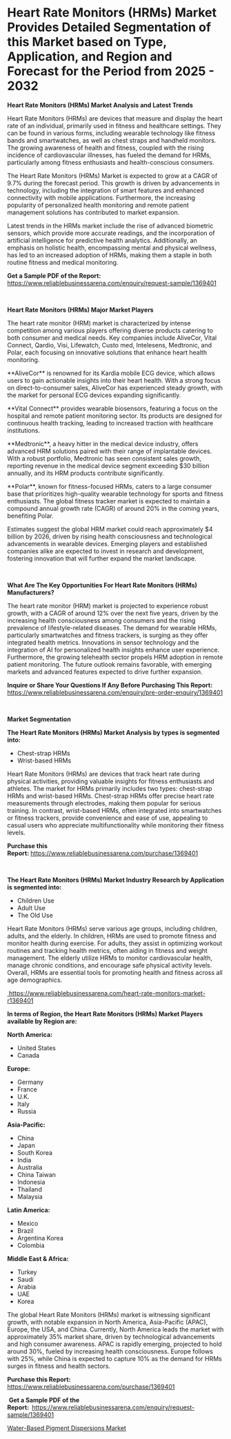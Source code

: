 <p><h1>Heart Rate Monitors (HRMs) Market Provides Detailed Segmentation of this Market based on Type, Application, and Region and Forecast for the Period from 2025 - 2032</h1></p><p><strong>Heart Rate Monitors (HRMs) Market Analysis and Latest Trends</strong></p>
<p><p>Heart Rate Monitors (HRMs) are devices that measure and display the heart rate of an individual, primarily used in fitness and healthcare settings. They can be found in various forms, including wearable technology like fitness bands and smartwatches, as well as chest straps and handheld monitors. The growing awareness of health and fitness, coupled with the rising incidence of cardiovascular illnesses, has fueled the demand for HRMs, particularly among fitness enthusiasts and health-conscious consumers.</p><p>The Heart Rate Monitors (HRMs) Market is expected to grow at a CAGR of 9.7% during the forecast period. This growth is driven by advancements in technology, including the integration of smart features and enhanced connectivity with mobile applications. Furthermore, the increasing popularity of personalized health monitoring and remote patient management solutions has contributed to market expansion.</p><p>Latest trends in the HRMs market include the rise of advanced biometric sensors, which provide more accurate readings, and the incorporation of artificial intelligence for predictive health analytics. Additionally, an emphasis on holistic health, encompassing mental and physical wellness, has led to an increased adoption of HRMs, making them a staple in both routine fitness and medical monitoring.</p></p>
<p><strong>Get a Sample PDF of the Report:&nbsp;</strong> <a href="https://www.reliablebusinessarena.com/enquiry/request-sample/1369401?utm_campaign=3168&utm_medium=2&utm_source=Github&utm_content=ia&utm_term=22032025&utm_id=heart-rate-monitors-hrms">https://www.reliablebusinessarena.com/enquiry/request-sample/1369401</a></p>
<p>&nbsp;</p>
<p><strong>Heart Rate Monitors (HRMs) Major Market Players</strong></p>
<p><p>The heart rate monitor (HRM) market is characterized by intense competition among various players offering diverse products catering to both consumer and medical needs. Key companies include AliveCor, Vital Connect, Qardio, Visi, Lifewatch, Custo med, Intelesens, Medtronic, and Polar, each focusing on innovative solutions that enhance heart health monitoring.</p><p>**AliveCor** is renowned for its Kardia mobile ECG device, which allows users to gain actionable insights into their heart health. With a strong focus on direct-to-consumer sales, AliveCor has experienced steady growth, with the market for personal ECG devices expanding significantly.</p><p>**Vital Connect** provides wearable biosensors, featuring a focus on the hospital and remote patient monitoring sector. Its products are designed for continuous health tracking, leading to increased traction with healthcare institutions.</p><p>**Medtronic**, a heavy hitter in the medical device industry, offers advanced HRM solutions paired with their range of implantable devices. With a robust portfolio, Medtronic has seen consistent sales growth, reporting revenue in the medical device segment exceeding $30 billion annually, and its HRM products contribute significantly.</p><p>**Polar**, known for fitness-focused HRMs, caters to a large consumer base that prioritizes high-quality wearable technology for sports and fitness enthusiasts. The global fitness tracker market is expected to maintain a compound annual growth rate (CAGR) of around 20% in the coming years, benefiting Polar.</p><p>Estimates suggest the global HRM market could reach approximately $4 billion by 2026, driven by rising health consciousness and technological advancements in wearable devices. Emerging players and established companies alike are expected to invest in research and development, fostering innovation that will further expand the market landscape.</p></p>
<p>&nbsp;</p>
<p><strong>What Are The Key Opportunities For Heart Rate Monitors (HRMs) Manufacturers?</strong></p>
<p><p>The heart rate monitor (HRM) market is projected to experience robust growth, with a CAGR of around 12% over the next five years, driven by the increasing health consciousness among consumers and the rising prevalence of lifestyle-related diseases. The demand for wearable HRMs, particularly smartwatches and fitness trackers, is surging as they offer integrated health metrics. Innovations in sensor technology and the integration of AI for personalized health insights enhance user experience. Furthermore, the growing telehealth sector propels HRM adoption in remote patient monitoring. The future outlook remains favorable, with emerging markets and advanced features expected to drive further expansion.</p></p>
<p><strong>Inquire or Share Your Questions If Any Before Purchasing This Report:</strong> <a href="https://www.reliablebusinessarena.com/enquiry/pre-order-enquiry/1369401?utm_campaign=3168&utm_medium=2&utm_source=Github&utm_content=ia&utm_term=22032025&utm_id=heart-rate-monitors-hrms">https://www.reliablebusinessarena.com/enquiry/pre-order-enquiry/1369401</a></p>
<p>&nbsp;</p>
<p><strong>Market Segmentation</strong></p>
<p><strong>The Heart Rate Monitors (HRMs) Market Analysis by types is segmented into:</strong></p>
<p><ul><li>Chest-strap HRMs</li><li>Wrist-based HRMs</li></ul></p>
<p><p>Heart Rate Monitors (HRMs) are devices that track heart rate during physical activities, providing valuable insights for fitness enthusiasts and athletes. The market for HRMs primarily includes two types: chest-strap HRMs and wrist-based HRMs. Chest-strap HRMs offer precise heart rate measurements through electrodes, making them popular for serious training. In contrast, wrist-based HRMs, often integrated into smartwatches or fitness trackers, provide convenience and ease of use, appealing to casual users who appreciate multifunctionality while monitoring their fitness levels.</p></p>
<p><strong>Purchase this Report:&nbsp;</strong><a href="https://www.reliablebusinessarena.com/purchase/1369401?utm_campaign=3168&utm_medium=2&utm_source=Github&utm_content=ia&utm_term=22032025&utm_id=heart-rate-monitors-hrms">https://www.reliablebusinessarena.com/purchase/1369401</a></p>
<p>&nbsp;</p>
<p><strong>The Heart Rate Monitors (HRMs) Market Industry Research by Application is segmented into:</strong></p>
<p><ul><li>Children Use</li><li>Adult Use</li><li>The Old Use</li></ul></p>
<p><p>Heart Rate Monitors (HRMs) serve various age groups, including children, adults, and the elderly. In children, HRMs are used to promote fitness and monitor health during exercise. For adults, they assist in optimizing workout routines and tracking health metrics, often aiding in fitness and weight management. The elderly utilize HRMs to monitor cardiovascular health, manage chronic conditions, and encourage safe physical activity levels. Overall, HRMs are essential tools for promoting health and fitness across all age demographics.</p></p>
<p><a href="https://www.reliablebusinessarena.com/heart-rate-monitors-market-r1369401?utm_campaign=3168&utm_medium=2&utm_source=Github&utm_content=ia&utm_term=22032025&utm_id=heart-rate-monitors-hrms">&nbsp;https://www.reliablebusinessarena.com/heart-rate-monitors-market-r1369401</a></p>
<p><strong>In terms of Region, the Heart Rate Monitors (HRMs) Market Players available by Region are:</strong></p>
<p>
    <p> <strong> North America: </strong>
        <ul>
            <li>United States</li>
            <li>Canada</li>
        </ul>
        </p> 
    <p> <strong> Europe: </strong>
        <ul>
            <li>Germany</li>
            <li>France</li>
            <li>U.K.</li>
            <li>Italy</li>
            <li>Russia</li>
        </ul>
        </p> 
    <p> <strong> Asia-Pacific: </strong>
        <ul>
            <li>China</li>
            <li>Japan</li>
            <li>South Korea</li>
            <li>India</li>
            <li>Australia</li>
            <li>China Taiwan</li>
            <li>Indonesia</li>
            <li>Thailand</li>
            <li>Malaysia</li>
        </ul>
        </p> 
    <p> <strong> Latin America: </strong>
        <ul>
            <li>Mexico</li>
            <li>Brazil</li>
            <li>Argentina Korea</li>
            <li>Colombia</li>
        </ul>
        </p> 
    <p> <strong> Middle East & Africa: </strong>
        <ul>
            <li>Turkey</li>
            <li>Saudi</li>
            <li>Arabia</li>
            <li>UAE</li>
            <li>Korea</li>
        </ul>
    </p>
    </p>
<p><p>The global Heart Rate Monitors (HRMs) market is witnessing significant growth, with notable expansion in North America, Asia-Pacific (APAC), Europe, the USA, and China. Currently, North America leads the market with approximately 35% market share, driven by technological advancements and high consumer awareness. APAC is rapidly emerging, projected to hold around 30%, fueled by increasing health consciousness. Europe follows with 25%, while China is expected to capture 10% as the demand for HRMs surges in fitness and health sectors.</p></p>
<p><strong>Purchase this Report: </strong><a href="https://www.reliablebusinessarena.com/purchase/1369401?utm_campaign=3168&utm_medium=2&utm_source=Github&utm_content=ia&utm_term=22032025&utm_id=heart-rate-monitors-hrms">https://www.reliablebusinessarena.com/purchase/1369401</a></p>
<p>&nbsp;<strong>Get a Sample PDF of the Report:&nbsp;&nbsp;</strong><a href="https://www.reliablebusinessarena.com/enquiry/request-sample/1369401?utm_campaign=3168&utm_medium=2&utm_source=Github&utm_content=ia&utm_term=22032025&utm_id=heart-rate-monitors-hrms">https://www.reliablebusinessarena.com/enquiry/request-sample/1369401</a></p>
<p><strong></strong></p>
<p><p><a href="https://github.com/plawragarile/Market-Research-Report-List-1/blob/main/water-based-pigment-dispersions-market.md?utm_campaign=3168&utm_medium=2&utm_source=Github&utm_content=ia&utm_term=22032025&utm_id=heart-rate-monitors-hrms">Water-Based Pigment Dispersions Market</a></p></p>